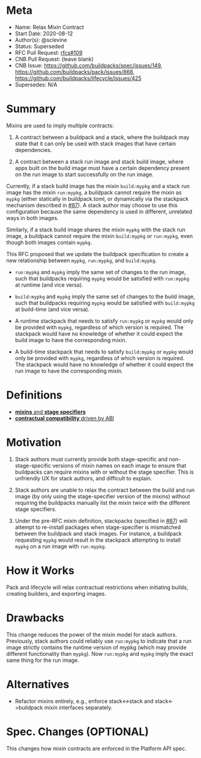 # Meta
[meta]: #meta
- Name: Relax Mixin Contract
- Start Date: 2020-08-12
- Author(s): @sclevine
- Status: Superseded
- RFC Pull Request: [rfcs#109](https://github.com/buildpacks/rfcs/pull/109)
- CNB Pull Request: (leave blank)
- CNB Issue: https://github.com/buildpacks/spec/issues/149, https://github.com/buildpacks/pack/issues/868, https://github.com/buildpacks/lifecycle/issues/425
- Supersedes: N/A

# Summary
[summary]: #summary

Mixins are used to imply multiple contracts:

1. A contract between a buildpack and a stack, where the buildpack may state that it can only be used with stack images that have certain dependencies.

2. A contract between a stack run image and stack build image, where apps built on the build image must have a certain dependency present on the run image to start successfully on the run image.

Currently, if a stack build image has the mixin `build:mypkg` and a stack run image has the mixin `run:mypkg`, a buildpack cannot require the mixin as `mypkg` (either statically in buildpack.toml, or dynamically via the stackpack mechanism described in [#87](https://github.com/buildpacks/rfcs/issues/87)). A stack author may choose to use this configuration because the same dependency is used in different, unrelated ways in both images.

Similarly, if a stack build image shares the mixin `mypkg` with the stack run image, a buildpack cannot require the mixin `build:mypkg` or `run:mypkg`, even though both images contain `mypkg`.

This RFC proposed that we update the buildpack specification to create a new relationship between `mypkg`, `run:mypkg`, and `build:mypkg`.

- `run:mypkg` and `mypkg` imply the same set of changes to the run image, such that buildpacks requiring `mypkg` would be satisfied with `run:mypkg` at runtime (and vice versa).

- `build:mypkg` and `mypkg` imply the same set of changes to the build image, such that buildpacks requiring `mypkg` would be satisfied with `build:mypkg` at build-time (and vice versa).

- A runtime stackpack that needs to satisfy `run:mypkg` or `mypkg` would only be provided with `mypkg`, regardless of which version is required. The stackpack would have no knowledge of whether it could expect the build image to have the corresponding mixin.

- A build-time stackpack that needs to satisfy `build:mypkg` or `mypkg` would only be provided with `mypkg`, regardless of which version is required. The stackpack would have no knowledge of whether it could expect the run image to have the corresponding mixin.


# Definitions
[definitions]: #definitions

- [**mixins** and **stage specifiers**](https://github.com/buildpacks/spec/blob/main/platform.md#mixins)
- [**contractual compatibility** driven by ABI](https://github.com/buildpacks/spec/blob/main/platform.md#compatibility-guarantees)


# Motivation
[motivation]: #motivation

1. Stack authors must currently provide both stage-specific and non-stage-specific versions of mixin names on each image to ensure that buildpacks can require mixins with or without the stage specifier. This is unfriendly UX for stack authors, and difficult to explain.

2. Stack authors are unable to relax the contract between the build and run image (by only using the stage-specifier version of the mixins) without requiring the buildpacks manually list the mixin twice with the different stage specifiers.

3. Under the pre-RFC mixin definition, stackpacks (specified in [#87](https://github.com/buildpacks/rfcs/issues/87)) will attempt to re-install packages when stage-specifier is mismatched between the buildpack and stack images. For instance, a buildpack requesting `mypkg` would result in the stackpack attempting to install `mypkg` on a run image with `run:mypkg`.


# How it Works
[how-it-works]: #how-it-works

Pack and lifecycle will relax contractual restrictions when initiating builds, creating builders, and exporting images.

# Drawbacks
[drawbacks]: #drawbacks

This change reduces the power of the mixin model for stack authors. Previously, stack authors could reliably use `run:mypkg` to indicate that a run image strictly contains the runtime version of mypkg (which may provide different functionality than `mypkg`). Now `run:mypkg` and `mypkg` imply the exact same thing for the run image.

# Alternatives
[alternatives]: #alternatives

- Refactor mixins entirely, e.g., enforce stack<->stack and stack<->buildpack mixin interfaces separately.

# Spec. Changes (OPTIONAL)
[spec-changes]: #spec-changes
This changes how mixin contracts are enforced in the Platform API spec.
